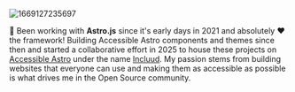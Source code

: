 ![1669127235697](https://user-images.githubusercontent.com/3909046/205880179-af74ab1a-916f-4bf2-b777-3811ca9c5998.jpeg)

🚀 Been working with **Astro.js** since it's early days in 2021 and absolutely ❤️ the framework! Building Accessible Astro components and themes since then and started a collaborative effort in 2025 to house these projects on [Accessible Astro](https://accessible-astro.incluud.dev) under the name [Incluud](https://incluud.dev). My passion stems from building websites that everyone can use and making them as accessible as possible is what drives me in the Open Source community.
